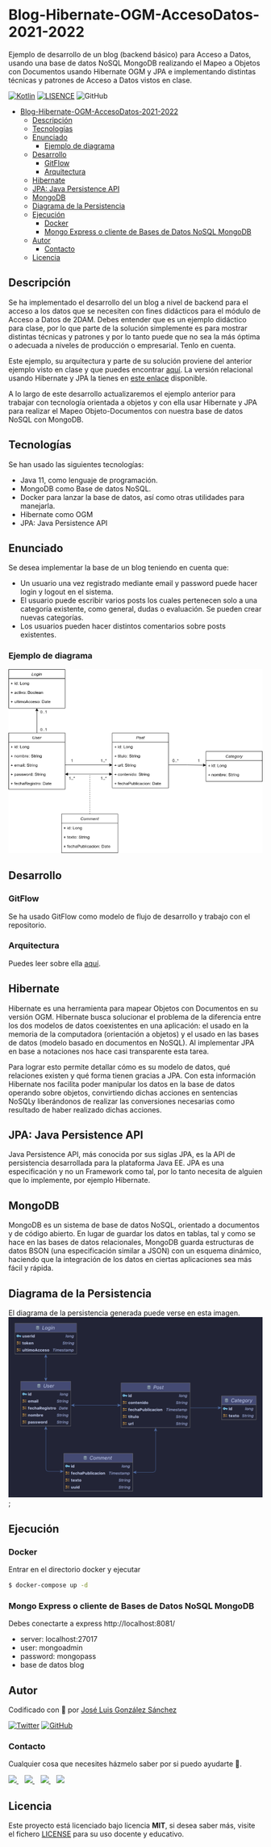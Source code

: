 # Blog-Hibernate-OGM-AccesoDatos-2021-2022
Ejemplo de desarrollo de un blog (backend básico) para Acceso a Datos, usando una base de datos NoSQL MongoDB realizando el Mapeo 
a Objetos con Documentos usando Hibernate OGM y JPA e implementando distintas técnicas y patrones de Acceso a Datos vistos en clase.

[![Kotlin](https://img.shields.io/badge/Code-Java-blue)](https://www.java.com/es/)
[![LISENCE](https://img.shields.io/badge/Lisence-MIT-green)]()
![GitHub](https://img.shields.io/github/last-commit/joseluisgs/Blog-Hibernate-AccesoDatos-2021-2022)

- [Blog-Hibernate-OGM-AccesoDatos-2021-2022](#blog-hibernate-ogm-accesodatos-2021-2022)
  - [Descripción](#descripción)
  - [Tecnologías](#tecnologías)
  - [Enunciado](#enunciado)
    - [Ejemplo de diagrama](#ejemplo-de-diagrama)
  - [Desarrollo](#desarrollo)
    - [GitFlow](#gitflow)
    - [Arquitectura](#arquitectura)
  - [Hibernate](#hibernate)
  - [JPA: Java Persistence API](#jpa-java-persistence-api)
  - [MongoDB](#mongodb)
  - [Diagrama de la Persistencia](#diagrama-de-la-persistencia)
  - [Ejecución](#ejecución)
    - [Docker](#docker)
    - [Mongo Express o cliente de Bases de Datos NoSQL MongoDB](#mongo-express-o-cliente-de-bases-de-datos-nosql-mongodb)
  - [Autor](#autor)
    - [Contacto](#contacto)
  - [Licencia](#licencia)

## Descripción
Se ha implementado el desarrollo del un blog a nivel de backend para el acceso a los datos que se necesiten con fines didácticos para el módulo de Acceso a Datos de 2DAM.
Debes entender que es un ejemplo didáctico para clase, por lo que parte de la solución simplemente es para mostrar distintas técnicas y patrones y por lo tanto 
puede que no sea la más óptima o adecuada a niveles de producción o empresarial. Tenlo en cuenta.

Este ejemplo, su arquitectura y parte de su solución proviene del anterior ejemplo visto en clase y que puedes encontrar [aquí](https://github.com/joseluisgs/Blog-Relacional-AccesoDatos-2021-2022). La versión relacional usando Hibernate y JPA la tienes en [este enlace](https://github.com/joseluisgs/Blog-Hibernate-ORM-AccesoDatos-2021-2022) disponible.

A lo largo de este desarrollo actualizaremos el ejemplo anterior para trabajar con tecnología orientada a objetos y con ella usar Hibernate y JPA para realizar el Mapeo Objeto-Documentos con nuestra base de datos NoSQL con MongoDB.

## Tecnologías
Se han usado las siguientes tecnologías:
- Java 11, como lenguaje de programación.
- MongoDB como Base de datos NoSQL.
- Docker para lanzar la base de datos, así como otras utilidades para manejarla.
- Hibernate como OGM
- JPA: Java Persistence API

## Enunciado
Se desea implementar la base de un blog teniendo en cuenta que: 
- Un usuario una vez registrado mediante email y password puede hacer login y logout en el sistema.
- El usuario puede escribir varios posts los cuales pertenecen solo a una categoría existente, como general, dudas o evaluación. Se pueden crear nuevas categorías.
- Los usuarios pueden hacer distintos comentarios sobre posts existentes.

### Ejemplo de diagrama

![diagrama](./diagrams/Diagrams.png)

## Desarrollo
### GitFlow
Se ha usado GitFlow como modelo de flujo de desarrollo y trabajo con el repositorio.

### Arquitectura
Puedes leer sobre ella [aquí](https://github.com/joseluisgs/Blog-Relacional-AccesoDatos-2021-2022#arquitectura). 

## Hibernate
Hibernate es una herramienta para mapear Objetos con Documentos en su versión OGM. Hibernate busca solucionar el problema de la diferencia entre los dos modelos de datos coexistentes en una aplicación: el usado en la memoria de la computadora (orientación a objetos) y el usado en las bases de datos (modelo basado en documentos en NoSQL). Al implementar JPA en base a notaciones nos hace casi transparente esta tarea.

Para lograr esto permite detallar cómo es su modelo de datos, qué relaciones existen y qué forma tienen gracias a JPA. 
Con esta información Hibernate nos facilita poder manipular los datos en la base de datos operando sobre objetos, 
convirtiendo dichas acciones en sentencias NoSQLy liberándonos de realizar las conversiones necesarias como resultado de haber realizado dichas acciones. 

## JPA: Java Persistence API
Java Persistence API, más conocida por sus siglas JPA, es la API de persistencia desarrollada para la plataforma Java EE.
JPA es una especificación y no un Framework como tal, por lo tanto necesita de alguien que lo implemente, por ejemplo Hibernate.

## MongoDB
MongoDB es un sistema de base de datos NoSQL, orientado a documentos y de código abierto. En lugar de guardar los datos en tablas, tal y como se hace en las bases de datos relacionales, 
MongoDB guarda estructuras de datos BSON (una especificación similar a JSON) con un esquema dinámico, haciendo que la integración de los datos en ciertas aplicaciones sea más fácil y rápida.

## Diagrama de la Persistencia 
El diagrama de la persistencia generada puede verse en esta imagen.
![diagrama](./diagrams/Persistence.png);

## Ejecución
### Docker
Entrar en el directorio docker y ejecutar
```sh
$ docker-compose up -d
```

### Mongo Express o cliente de Bases de Datos NoSQL MongoDB
Debes conectarte a express http://localhost:8081/
- server: localhost:27017
- user: mongoadmin
- password: mongopass
- base de datos blog

## Autor

Codificado con :sparkling_heart: por [José Luis González Sánchez](https://twitter.com/joseluisgonsan)

[![Twitter](https://img.shields.io/twitter/follow/joseluisgonsan?style=social)](https://twitter.com/joseluisgonsan)
[![GitHub](https://img.shields.io/github/followers/joseluisgs?style=social)](https://github.com/joseluisgs)

### Contacto
<p>
  Cualquier cosa que necesites házmelo saber por si puedo ayudarte 💬.
</p>
<p>
    <a href="https://twitter.com/joseluisgonsan" target="_blank">
        <img src="https://i.imgur.com/U4Uiaef.png" 
    height="30">
    </a> &nbsp;&nbsp;
    <a href="https://github.com/joseluisgs" target="_blank">
        <img src="https://cdn.iconscout.com/icon/free/png-256/github-153-675523.png" 
    height="30">
    </a> &nbsp;&nbsp;
    <a href="https://www.linkedin.com/in/joseluisgonsan" target="_blank">
        <img src="https://upload.wikimedia.org/wikipedia/commons/thumb/c/ca/LinkedIn_logo_initials.png/768px-LinkedIn_logo_initials.png" 
    height="30">
    </a>  &nbsp;&nbsp;
    <a href="https://joseluisgs.github.io/" target="_blank">
        <img src="https://joseluisgs.github.io/favicon.png" 
    height="30">
    </a>
</p>


## Licencia

Este proyecto está licenciado bajo licencia **MIT**, si desea saber más, visite el fichero [LICENSE](./LICENSE) para su uso docente y educativo.
